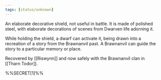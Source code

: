 ```yaml
---
tags: [status/unknown]
---
```


An elaborate decorative shield, not useful in battle. It is made of polished steel, with elaborate decorations of scenes from Dwarven life adorning it.

While holding the shield, a dwarf can activate it, being drawn into a recreation of a story from the Brawnanvil past. A Brawnanvil can guide the story to a particular memory or place.

Recovered by [[Riswynn]] and now safely with the Brawnanvil clan in [[Tharn Todor]]. 

%%SECRET[1]%%